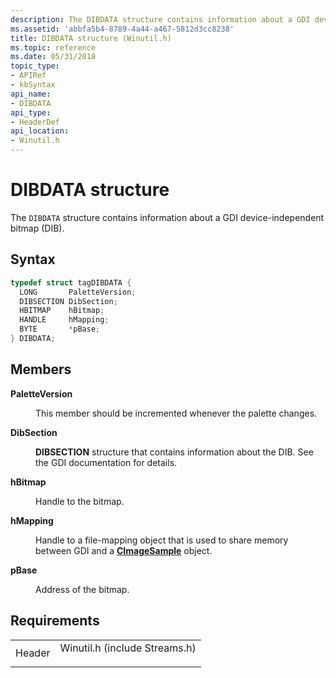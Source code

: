 ```yaml
---
description: The DIBDATA structure contains information about a GDI device-independent bitmap (DIB).
ms.assetid: 'abbfa5b4-8789-4a44-a467-5812d3cc8238'
title: DIBDATA structure (Winutil.h)
ms.topic: reference
ms.date: 05/31/2018
topic_type: 
- APIRef
- kbSyntax
api_name: 
- DIBDATA
api_type: 
- HeaderDef
api_location: 
- Winutil.h
---
```


# DIBDATA structure

The `DIBDATA` structure contains information about a GDI device-independent bitmap (DIB).

## Syntax


```C++
typedef struct tagDIBDATA {
  LONG       PaletteVersion;
  DIBSECTION DibSection;
  HBITMAP    hBitmap;
  HANDLE     hMapping;
  BYTE       *pBase;
} DIBDATA;
```



## Members

<dl> <dt>

**PaletteVersion**
</dt> <dd>

This member should be incremented whenever the palette changes.

</dd> <dt>

**DibSection**
</dt> <dd>

**DIBSECTION** structure that contains information about the DIB. See the GDI documentation for details.

</dd> <dt>

**hBitmap**
</dt> <dd>

Handle to the bitmap.

</dd> <dt>

**hMapping**
</dt> <dd>

Handle to a file-mapping object that is used to share memory between GDI and a [**CImageSample**](cimagesample.md) object.

</dd> <dt>

**pBase**
</dt> <dd>

Address of the bitmap.

</dd> </dl>

## Requirements



|                   |                                                                                                          |
|-------------------|----------------------------------------------------------------------------------------------------------|
| Header<br/> | <dl> <dt>Winutil.h (include Streams.h)</dt> </dl> |



 

 




